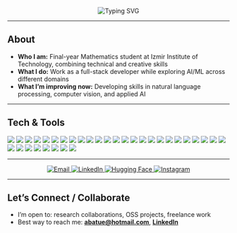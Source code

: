 <p align="center">
  <img src="https://readme-typing-svg.demolab.com/?font=Fira+Code&pause=1200&center=true&vCenter=true&width=920&lines=Full-Stack+Developer+%7C+AI%2FML+Enthusiast;Always+learning+and+building+with+code;Passionate+about+innovation+and+problem-solving" alt="Typing SVG" />
</p>

---

## About
- **Who I am:** Final-year Mathematics student at Izmir Institute of Technology, combining technical and creative skills  
- **What I do:** Work as a full-stack developer while exploring AI/ML across different domains  
- **What I’m improving now:** Developing skills in natural language processing, computer vision, and applied AI  

---

## Tech & Tools
<p>

  <!-- Languages -->
  <img src="https://img.shields.io/badge/Python-3776AB?logo=python&logoColor=white" />
  <img src="https://img.shields.io/badge/JavaScript-F7DF1E?logo=javascript&logoColor=black" />
  <img src="https://img.shields.io/badge/TypeScript-3178C6?logo=typescript&logoColor=white" />
  <img src="https://img.shields.io/badge/SQL-4479A1?logo=postgresql&logoColor=white" />
  <img src="https://img.shields.io/badge/HTML5-E34F26?logo=html5&logoColor=white" />
  <img src="https://img.shields.io/badge/CSS3-1572B6?logo=css3&logoColor=white" />
  <img src="https://img.shields.io/badge/Matlab-0076A8?logo=mathworks&logoColor=white" />
  <img src="https://img.shields.io/badge/LaTeX-008080?logo=latex&logoColor=white" />

  <!-- Frameworks & Libraries -->
  <img src="https://img.shields.io/badge/React-61DAFB?logo=react&logoColor=black" />
  <img src="https://img.shields.io/badge/Node.js-339933?logo=node.js&logoColor=white" />
  <img src="https://img.shields.io/badge/Express.js-000000?logo=express&logoColor=white" />
  <img src="https://img.shields.io/badge/FastAPI-009688?logo=fastapi&logoColor=white" />
  <img src="https://img.shields.io/badge/Tailwind_CSS-38B2AC?logo=tailwind-css&logoColor=white" />
  <img src="https://img.shields.io/badge/Material--UI-0081CB?logo=mui&logoColor=white" />

  <!-- Data Science & AI -->
  <img src="https://img.shields.io/badge/Numpy-013243?logo=numpy&logoColor=white" />
  <img src="https://img.shields.io/badge/Pandas-150458?logo=pandas&logoColor=white" />
  <img src="https://img.shields.io/badge/Matplotlib-11557c?logo=plotly&logoColor=white" />
  <img src="https://img.shields.io/badge/Scikit--Learn-F7931E?logo=scikit-learn&logoColor=white" />
  <img src="https://img.shields.io/badge/TensorFlow-FF6F00?logo=tensorflow&logoColor=white" />
  <img src="https://img.shields.io/badge/PyTorch-EE4C2C?logo=pytorch&logoColor=white" />
  <img src="https://img.shields.io/badge/Hugging%20Face-FF6F00?logo=huggingface&logoColor=white" />
  <img src="https://img.shields.io/badge/Transformers-FF6F00?logo=huggingface&logoColor=white" />
  <img src="https://img.shields.io/badge/LangChain-121D33?logo=langchain&logoColor=white" />
  <img src="https://img.shields.io/badge/FAISS-005571?logo=facebook&logoColor=white" />
  <img src="https://img.shields.io/badge/MLX-000000?logo=apple&logoColor=white" />
  <img src="https://img.shields.io/badge/Ollama-000000?logo=ollama&logoColor=white" />

  <!-- Databases & Infra -->
  <img src="https://img.shields.io/badge/PostgreSQL-4169E1?logo=postgresql&logoColor=white" />
  <img src="https://img.shields.io/badge/SQLite-003B57?logo=sqlite&logoColor=white" />
  <img src="https://img.shields.io/badge/DynamoDB-4053D6?logo=amazon-dynamodb&logoColor=white" />
  <img src="https://img.shields.io/badge/Supabase-3ECF8E?logo=supabase&logoColor=white" />

  <!-- Cloud & Deployment -->
  <img src="https://img.shields.io/badge/AWS-232F3E?logo=amazon-aws&logoColor=white" />
  <img src="https://img.shields.io/badge/Vercel-000000?logo=vercel&logoColor=white" />
  <img src="https://img.shields.io/badge/Netlify-00C7B7?logo=netlify&logoColor=white" />

</p>

---

<p align="center">
  <a href="mailto:abatue@hotmail.com">
    <img alt="Email" src="https://img.shields.io/badge/Email-abatue@hotmail.com-informational" />
  </a>
  <a href="https://www.linkedin.com/in/batuhne/">
    <img alt="LinkedIn" src="https://img.shields.io/badge/LinkedIn-batuhne-color=0A66C2&labelColor=0A66C2&style=flat&logo=" />
  </a>
  <a href="https://huggingface.co/batuhne">
    <img alt="Hugging Face" src="https://img.shields.io/badge/HuggingFace-batuhne-FF6F00" />
  </a>
  <a href="https://instagram.com/batuhnne">
    <img alt="Instagram" src="https://img.shields.io/badge/Instagram-batuhnne-F4405F" />
  </a>
</p>

---
## Let’s Connect / Collaborate
- I’m open to: research collaborations, OSS projects, freelance work  
- Best way to reach me: **abatue@hotmail.com**, **[LinkedIn](https://www.linkedin.com/in/batuhne/)**  
